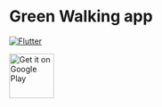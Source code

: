 # Green Walking app

[![Flutter](https://github.com/Xennis/green-walking/actions/workflows/flutter.yml/badge.svg)](https://github.com/Xennis/green-walking/actions/workflows/flutter.yml)

<a href='https://play.google.com/store/apps/details?id=org.xennis.apps.green_walking'><img height="80px" alt='Get it on Google Play' src='https://play.google.com/intl/en_us/badges/static/images/badges/en_badge_web_generic.png'/></a>
